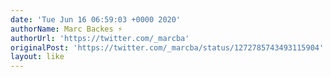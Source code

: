 ```yaml
---
date: 'Tue Jun 16 06:59:03 +0000 2020'
authorName: Marc Backes ⚡️
authorUrl: 'https://twitter.com/_marcba'
originalPost: 'https://twitter.com/_marcba/status/1272785743493115904'
layout: like
---
```

